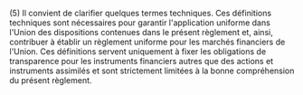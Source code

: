 (5) Il convient de clarifier quelques termes techniques. Ces définitions techniques sont nécessaires pour garantir l'application uniforme dans l'Union des dispositions contenues dans le présent règlement et, ainsi, contribuer à établir un règlement uniforme pour les marchés financiers de l'Union. Ces définitions servent uniquement à fixer les obligations de transparence pour les instruments financiers autres que des actions et instruments assimilés et sont strictement limitées à la bonne compréhension du présent règlement.